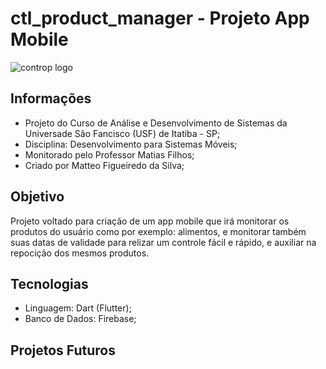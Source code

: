 # ctl_product_manager - Projeto App Mobile 

![controp logo](https://user-images.githubusercontent.com/69529755/100896259-3219e600-349d-11eb-8997-4cb5530d9402.png)

## Informações
- Projeto do Curso de Análise e Desenvolvimento de Sistemas da Universade São Fancisco (USF) de Itatiba - SP;
- Disciplina: Desenvolvimento para Sistemas Móveis;
- Monitorado pelo Professor Matias Filhos;
- Criado por Matteo Figueiredo da Silva;

## Objetivo

Projeto voltado para criação de um app mobile que irá monitorar os produtos do usuário como por exemplo: alimentos, e monitorar também suas datas de validade para relizar um controle fácil e rápido, e auxiliar na repocição dos mesmos produtos. 

## Tecnologias
- Linguagem: Dart (Flutter);
- Banco de Dados: Firebase;

## Projetos Futuros

